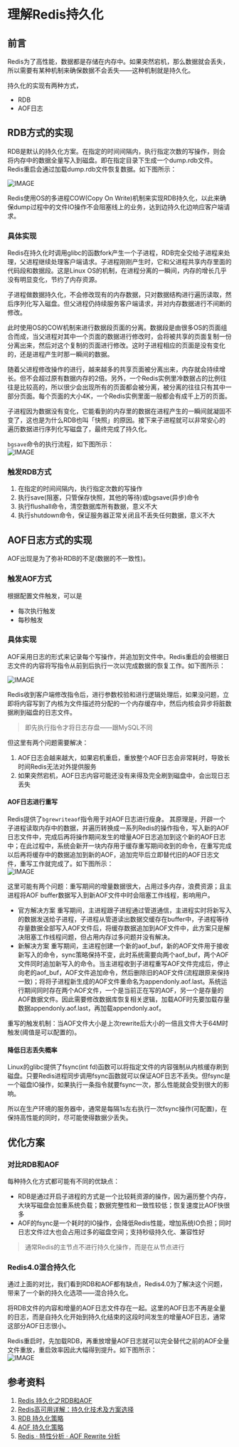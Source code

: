 # 理解Redis持久化
## 前言
Redis为了高性能，数据都是存储在内存中。如果突然宕机，那么数据就会丢失，所以需要有某种机制来确保数据不会丢失——这种机制就是持久化。

持久化的实现有两种方式，
- RDB
- AOF日志

## RDB方式的实现
RDB是默认的持久化方案。在指定的时间间隔内，执行指定次数的写操作，则会将内存中的数据全量写入到磁盘。即在指定目录下生成一个dump.rdb文件。Redis重启会通过加载dump.rdb文件恢复数据。如下图所示：  

![IMAGE](resources/99A2978927B412B4FB875FD481478E84.jpg)


Redis使用OS的多进程COW(Copy On Write)机制来实现RDB持久化，以此来确保dump过程中的文件IO操作不会阻塞线上的业务，达到边持久化边响应客户端请求。

### 具体实现
Redis在持久化时调用glibc的函数fork产生一个子进程，RDB完全交给子进程来处理，父进程继续处理客户端请求。子进程刚刚产生时，它和父进程共享内存里面的代码段和数据段。这是Linux OS的机制，在进程分离的一瞬间，内存的增长几乎没有明显变化，节约了内存资源。  

子进程做数据持久化，不会修改现有的内存数据，只对数据结构进行遍历读取，然后序列化写入磁盘。但父进程仍持续服务客户端请求，并对内存数据进行不间断的修改。  

此时使用OS的COW机制来进行数据段页面的分离。数据段是由很多OS的页面组合而成，当父进程对其中一个页面的数据进行修改时，会将被共享的页面复制一份分离出来，然后对这个复制的页面进行修改。这时子进程相应的页面是没有变化的，还是进程产生时那一瞬间的数据。  

随着父进程修改操作的进行，越来越多的共享页面被分离出来，内存就会持续增长。但不会超过原有数据内存的2倍。另外，一个Redis实例里冷数据占的比例往往是比较高的，所以很少会出现所有的页面都会被分离，被分离的往往只有其中一部分页面。每个页面的大小4K，一个Redis实例里面一般都会有成千上万的页面。

子进程因为数据没有变化，它能看到的内存里的数据在进程产生的一瞬间就凝固不变了，这也是为什么RDB也叫「快照」的原因。接下来子进程就可以非常安心的遍历数据进行序列化写磁盘了，最终完成了持久化。  

`bgsave`命令的执行流程，如下图所示：  
![IMAGE](resources/8F2DB07AB7B75551E44821323952CBF3.jpg)

### 触发RDB方式
1. 在指定的时间间隔内，执行指定次数的写操作
2. 执行save(阻塞，只管保存快照，其他的等待)或bgsave(异步)命令
3. 执行flushall命令，清空数据库所有数据，意义不大
4. 执行shutdown命令，保证服务器正常关闭且不丢失任何数据，意义不大

## AOF日志方式的实现
AOF出现是为了弥补RDB的不足(数据的不一致性)。  

### 触发AOF方式
根据配置文件触发，可以是
- 每次执行触发
- 每秒触发

### 具体实现
AOF采用日志的形式来记录每个写操作，并追加到文件中。Redis重启的会根据日志文件的内容将写指令从前到后执行一次以完成数据的恢复工作。如下图所示： 

![IMAGE](resources/5025A5B69BB151E29557FE4888331A89.jpg)

Redis收到客户端修改指令后，进行参数校验和进行逻辑处理后，如果没问题，立即将内容写到了内核为文件描述符分配的一个内存缓存中，然后内核会异步将脏数据刷到磁盘的日志文件。
> 即先执行指令才将日志存盘——跟MySQL不同

但这里有两个问题需要解决：
1. AOF日志会越来越大，如果宕机重启，重放整个AOF日志会非常耗时，导致长时间Redis无法对外提供服务
2. 如果突然宕机，AOF日志内容可能还没有来得及完全刷到磁盘中，会出现日志丢失

#### AOF日志进行重写
Redis提供了`bgrewriteaof`指令用于对AOF日志进行瘦身。
其原理是，开辟一个子进程读取内存中的数据，并遍历转换成一系列Redis的操作指令，写入新的AOF日志文件中，完成后再将操作期间发生的增量AOF日志追加到这个新的AOF日志中；在此过程中，系统会新开一块内存用于缓存重写期间收到的命令，在重写完成以后再将缓存中的数据追加到新的AOF，追加完毕后立即替代旧的AOF日志文件，重写工作就完成了。如下图所示：  
![IMAGE](resources/4C9F7166E371560E1A731A8001354087.jpg)  

这里可能有两个问题：重写期间的增量数据很大，占用过多内存，浪费资源；且主进程将AOF buffer数据写入到新AOF文件中时会阻塞工作线程，影响用户。
- 官方解决方案
重写期间，主进程跟子进程通过管道通信，主进程实时将新写入的数据发送给子进程，子进程从管道读出数据交缓存在buffer中，子进程等待存量数据全部写入AOF文件后，将缓存数据追加到AOF文件中，此方案只是解决阻塞工作线程问题，但占用内存过多问题并没有解决。
- 新解决方案
重写期间，主进程创建一个新的aof_buf，新的AOF文件用于接收新写入的命令，sync策略保持不变，此时系统需要向两个aof_buf，两个AOF文件同时追加新写入的命令。当主进程收到子进程重写AOF文件完成后，停止向老的aof_buf，AOF文件追加命令，然后删除旧的AOF文件(流程跟原来保持一致)；将将子进程新生成的AOF文件重命名为appendonly.aof.last。系统运行期间同时存在两个AOF文件，一个是当前正在写的AOF，另一个是存量的AOF数据文件。因此需要修改数据库恢复相关逻辑，加载AOF时先要加载存量数据appendonly.aof.last，再加载appendonly.aof。

重写的触发机制：当AOF文件大小是上次rewrite后大小的一倍且文件大于64M时触发(阈值是可以配置的)。

#### 降低日志丢失概率
Linux的glibc提供了fsync(int fd)函数可以将指定文件的内容强制从内核缓存刷到磁盘。只要Redis进程同步调用fsync函数就可以保证AOF日志不丢失。但fsync是一个磁盘IO操作，如果执行一条指令就要fsync一次，那么性能就会受到很大的影响。  

所以在生产环境的服务器中，通常是每隔1s左右执行一次fsync操作(可配置)，在保持高性能的同时，尽可能使得数据少丢失。



## 优化方案
### 对比RDB和AOF
每种持久化方式都可能有不同的优缺点：
- RDB是通过开启子进程的方式是一个比较耗资源的操作，因为遍历整个内存，大块写磁盘会加重系统负载；数据完整性和一致性较低；恢复速度比AOF快很多
- AOF的fsync是一个耗时的IO操作，会降低Redis性能，增加系统IO负担；同时日志文件过大也会占用过多的磁盘空间；支持秒级持久化、兼容性好
>  通常Redis的主节点不进行持久化操作，而是在从节点进行

### Redis4.0混合持久化
通过上面的对比，我们看到RDB和AOF都有缺点，Redis4.0为了解决这个问题，带来了一个新的持久化选项——混合持久化。

将RDB文件的内容和增量的AOF日志文件存在一起。这里的AOF日志不再是全量的日志，而是自持久化开始到持久化结束的这段时间发生的增量AOF日志，通常这部分AOF日志很小。  

Redis重启时，先加载RDB，再重放增量AOF日志就可以完全替代之前的AOF全量文件重放，重启效率因此大幅得到提升。如下图所示：  
![IMAGE](resources/74A67A385A55EC0E7F30FC6AF825498E.jpg)

## 参考资料
1. [Redis 持久化之RDB和AOF](https://www.cnblogs.com/itdragon/p/7906481.html)
1. [Redis高可用详解：持久化技术及方案选择](https://mp.weixin.qq.com/s?__biz=MzI4NTA1MDEwNg==&mid=2650769300&idx=1&sn=49a11efa1a6ee605fceaddf240a55c40&chksm=f3f93201c48ebb175fa76053d95e315b621485b0e65e42d8b41fe91b8f859c9278f3adec7ca9&mpshare=1&scene=24&srcid=0805ok2Of0Ej1GBWZh4lo2eL&key=51937ec95710ec633912c580a44c27be4494e5c93e80e609581f44cb9c3490788abf6b541f388119a99d87fe9dcba0d5e61fa294782e6c57ae0217a16ca8f9fa6199169b4dbb610580dda737b009abb3&ascene=0&uin=Nzc3MzQ2MTgy)
1. [RDB 持久化策略](http://wiki.jikexueyuan.com/project/redis/rdb.html)
1. [AOF 持久化策略](http://wiki.jikexueyuan.com/project/redis/aof.html)
2. [Redis · 特性分析 · AOF Rewrite 分析](https://www.kancloud.cn/taobaomysql/monthly/140085)
